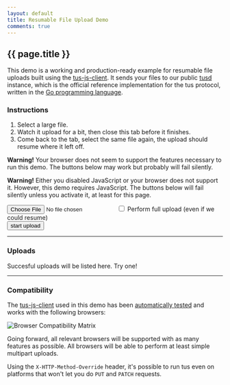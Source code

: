 ```yaml
---
layout: default
title: Resumable File Upload Demo
comments: true
---
```


## {{ page.title }}

This demo is a working and production-ready example for  resumable file uploads built using the [tus-js-client](https://github.com/tus/tus-js-client).
It sends your files to our public [tusd](https://github.com/tus/tusd) instance, which is the official reference implementation for the tus protocol, written in the [Go programming language](https://golang.org/).

### Instructions

 1. Select a large file.
 2. Watch it upload for a bit, then close this tab before it finishes.
 3. Come back to the tab, select the same file again, the upload should resume where it left off.

<p class="alert hidden" id="support-alert">
  <b>Warning!</b> Your browser does not seem to support the features necessary to run this demo. The buttons below may work but probably will fail silently.
</p>
<noscript>
  <p class="alert">
    <b>Warning!</b> Either you disabled JavaScript or your browser does not support it. However, this demo requires JavaScript. The buttons below  will fail silently unless you activate it, at least for this page.
  </p>
</noscript>

<input type="file">
<label>
  <input type="checkbox" id="resume">
  Perform full upload (even if we could resume)
</label>

<div class="row">
  <div class="nine columns">
    <div class="progress">
      <div class="progress-bar progress-bar-striped" style="width: 0%;"></div>
    </div>
  </div>
  <div class="three columns">
    <button class="u-full-width" id="toggle-btn">start upload</button>
  </div>
</div>

<hr />
<h3>Uploads</h3>
<p class="upload-list">
  Succesful uploads will be listed here. Try one!<br>
</p>

---------------------------------------

### Compatibility

The [tus-js-client](https://github.com/tus/tus-js-client) used in
this demo has been [automatically tested](https://travis-ci.org/tus/tus-js-client) and works with the following browsers:

<img id="browser-matrix" src="https://saucelabs.com/browser-matrix/marius_transloadit.svg" alt="Browser Compatibility Matrix"/>

Going forward, all relevant browsers will be supported with as many features
as possible. All browsers will be able to perform at least simple multipart
uploads.

Using the `X-HTTP-Method-Override` header, it's possible to run tus
even on platforms that won't let you do `PUT` and `PATCH` requests.
